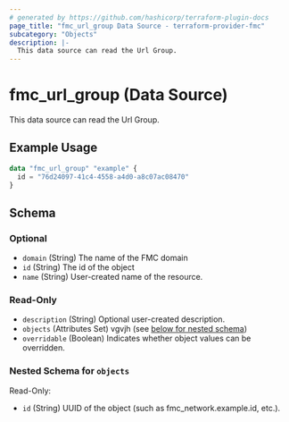 ```yaml
---
# generated by https://github.com/hashicorp/terraform-plugin-docs
page_title: "fmc_url_group Data Source - terraform-provider-fmc"
subcategory: "Objects"
description: |-
  This data source can read the Url Group.
---
```


# fmc_url_group (Data Source)

This data source can read the Url Group.

## Example Usage

```terraform
data "fmc_url_group" "example" {
  id = "76d24097-41c4-4558-a4d0-a8c07ac08470"
}
```

<!-- schema generated by tfplugindocs -->
## Schema

### Optional

- `domain` (String) The name of the FMC domain
- `id` (String) The id of the object
- `name` (String) User-created name of the resource.

### Read-Only

- `description` (String) Optional user-created description.
- `objects` (Attributes Set) vgvjh (see [below for nested schema](#nestedatt--objects))
- `overridable` (Boolean) Indicates whether object values can be overridden.

<a id="nestedatt--objects"></a>
### Nested Schema for `objects`

Read-Only:

- `id` (String) UUID of the object (such as fmc_network.example.id, etc.).
